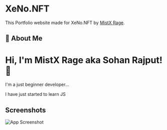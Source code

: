 
# XeNo.NFT

This Portfolio website made for XeNo.NFT by [MistX Rage](https://youtube.com/@MistXRage).


## 🚀 About Me



# Hi, I'm MistX Rage aka Sohan Rajput! 👋

I'm a just beginner developer...

I have just started to learn JS
## Screenshots

![App Screenshot](https://cdn.discordapp.com/attachments/682219292137488399/1064553477570842624/XeNo.NFT__Portfolio_-_Google_Chrome_16-01-2023_7.54.17_PM.png)

